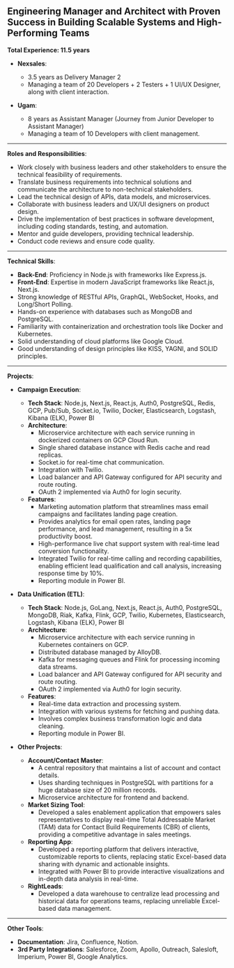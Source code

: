 
## Engineering Manager and Architect with Proven Success in Building Scalable Systems and High-Performing Teams


**Total Experience: 11.5 years**  
- **Nexsales**:  
  - 3.5 years as Delivery Manager 2  
  - Managing a team of 20 Developers + 2 Testers + 1 UI/UX Designer, along with client interaction.  

- **Ugam**:  
  - 8 years as Assistant Manager (Journey from Junior Developer to Assistant Manager)  
  - Managing a team of 10 Developers with client management.  

---

**Roles and Responsibilities**:  
- Work closely with business leaders and other stakeholders to ensure the technical feasibility of requirements.  
- Translate business requirements into technical solutions and communicate the architecture to non-technical stakeholders.  
- Lead the technical design of APIs, data models, and microservices.  
- Collaborate with business leaders and UX/UI designers on product design.  
- Drive the implementation of best practices in software development, including coding standards, testing, and automation.  
- Mentor and guide developers, providing technical leadership.  
- Conduct code reviews and ensure code quality.  

---

**Technical Skills**:  
- **Back-End**: Proficiency in Node.js with frameworks like Express.js.  
- **Front-End**: Expertise in modern JavaScript frameworks like React.js, Next.js.  
- Strong knowledge of RESTful APIs, GraphQL, WebSocket, Hooks, and Long/Short Polling.  
- Hands-on experience with databases such as MongoDB and PostgreSQL.  
- Familiarity with containerization and orchestration tools like Docker and Kubernetes.  
- Solid understanding of cloud platforms like Google Cloud.  
- Good understanding of design principles like KISS, YAGNI, and SOLID principles.  

---

**Projects**:  

- **Campaign Execution**:  
  - **Tech Stack**: Node.js, Next.js, React.js, Auth0, PostgreSQL, Redis, GCP, Pub/Sub, Socket.io, Twilio, Docker, Elasticsearch, Logstash, Kibana (ELK), Power BI  
  - **Architecture**:  
    - Microservice architecture with each service running in dockerized containers on GCP Cloud Run.  
    - Single shared database instance with Redis cache and read replicas.  
    - Socket.io for real-time chat communication.  
    - Integration with Twilio.  
    - Load balancer and API Gateway configured for API security and route routing.  
    - OAuth 2 implemented via Auth0 for login security.  
  - **Features**:  
    - Marketing automation platform that streamlines mass email campaigns and facilitates landing page creation.  
    - Provides analytics for email open rates, landing page performance, and lead management, resulting in a 5x productivity boost.  
    - High-performance live chat support system with real-time lead conversion functionality.  
    - Integrated Twilio for real-time calling and recording capabilities, enabling efficient lead qualification and call analysis, increasing response time by 10%.  
    - Reporting module in Power BI.  

- **Data Unification (ETL)**:  
  - **Tech Stack**: Node.js, GoLang, Next.js, React.js, Auth0, PostgreSQL, MongoDB, Riak, Kafka, Flink, GCP, Twilio, Kubernetes, Elasticsearch, Logstash, Kibana (ELK), Power BI  
  - **Architecture**:  
    - Microservice architecture with each service running in Kubernetes containers on GCP.  
    - Distributed database managed by AlloyDB.  
    - Kafka for messaging queues and Flink for processing incoming data streams.  
    - Load balancer and API Gateway configured for API security and route routing.  
    - OAuth 2 implemented via Auth0 for login security.  
  - **Features**:  
    - Real-time data extraction and processing system.  
    - Integration with various systems for fetching and pushing data.  
    - Involves complex business transformation logic and data cleaning.  
    - Reporting module in Power BI.  

- **Other Projects**:  
  - **Account/Contact Master**:  
    - A central repository that maintains a list of account and contact details.  
    - Uses sharding techniques in PostgreSQL with partitions for a huge database size of 20 million records.  
    - Microservice architecture for frontend and backend.  
  - **Market Sizing Tool**:  
    - Developed a sales enablement application that empowers sales representatives to display real-time Total Addressable Market (TAM) data for Contact Build Requirements (CBR) of clients, providing a competitive advantage in sales meetings.  
  - **Reporting App**:  
    - Developed a reporting platform that delivers interactive, customizable reports to clients, replacing static Excel-based data sharing with dynamic and actionable insights.  
    - Integrated with Power BI to provide interactive visualizations and in-depth data analysis in real-time.  
  - **RightLeads**:  
    - Developed a data warehouse to centralize lead processing and historical data for operations teams, replacing unreliable Excel-based data management.  

---

**Other Tools**:  
- **Documentation**: Jira, Confluence, Notion.  
- **3rd Party Integrations**: Salesforce, Zoom, Apollo, Outreach, Salesloft, Imperium, Power BI, Google Analytics. 